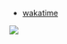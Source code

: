 - [wakatime](https://wakatime.com/@rust)

![](http://showmethemoney.weiqikouqiang.com/image_after_2019_06/2865/asdf.png)
